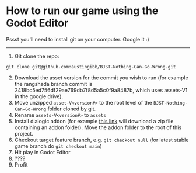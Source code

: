 # How to run our game using the Godot Editor

Pssst you'll need to install git on your computer. Google it :)

-----

1. Git clone the repo:
```
git clone git@github.com:austingibb/BJST-Nothing-Can-Go-Wrong.git
```
2. Download the asset version for the commit you wish to run (for example the rangshada branch commit is 2418bc5ed756df29ae769db7f8d5a5c0f9a8487b, which uses assets-V1 in the google drive).
3. Move unzipped ```asset-V<version#>``` to the root level of the ```BJST-Nothing-Can-Go-Wrong``` folder cloned by git.
4. Rename ```assets-V<version#>``` to ```assets```
5. Install dialogic addon (for example [this link](https://github.com/dialogic-godot/dialogic/archive/refs/tags/2.0-alpha-16.zip) will download a zip file containing an addon folder). Move the addon folder to the root of this project.
6. Checkout target feature branch, e.g. ```git checkout null``` (for latest stable game branch do ```git checkout main```)
7. Hit play in Godot Editor
8. ????
9. Profit
